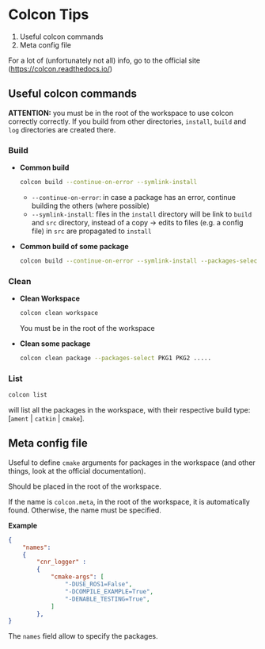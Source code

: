 # Colcon Tips

1. Useful colcon commands
2. Meta config file

For a lot of (unfortunately not all) info, go to the official site (https://colcon.readthedocs.io/)

## Useful colcon commands

**ATTENTION:** you must be in the root of the workspace to use colcon correctly correctly. If you build from other directories, `install`, `build` and `log` directories are created there.

### Build
- **Common build**
  ```bash
  colcon build --continue-on-error --symlink-install
  ```
  - `--continue-on-error`: in case a package has an error, continue building the others (where possible)
  - `--symlink-install`: files in the `install` directory will be link to `build` and `src` directory, instead of a copy $\to$ edits to files (e.g. a config file) in `src` are propagated to `install`

- **Common build of some package**
  ```bash
  colcon build --continue-on-error --symlink-install --packages-select PKG1 PKG2 ....
  ```

### Clean

- **Clean Workspace**
  ```bash
  colcon clean workspace
  ```
  You must be in the root of the workspace

- **Clean some package**
  ```bash
  colcon clean package --packages-select PKG1 PKG2 .....
  ```

### List

```bash
colcon list
```

will list all the packages in the workspace, with their respective build type: [`ament` | `catkin` | `cmake`].

## Meta config file

Useful to define `cmake` arguments for packages in the workspace (and other things, look at the official documentation).

Should be placed in the root of the workspace.

If the name is `colcon.meta`, in the root of the workspace, it is automatically found. Otherwise, the name must be specified.

**Example**
```json
{
    "names": 
    {
        "cnr_logger" :
        {
            "cmake-args": [
                "-DUSE_ROS1=False",
                "-DCOMPILE_EXAMPLE=True",
                "-DENABLE_TESTING=True",
            ]
        },
}
```
The `names` field allow to specify the packages.
